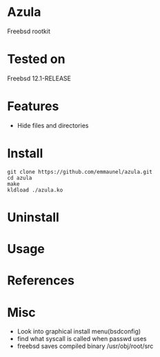 # Azula
Freebsd rootkit 

# Tested on
Freebsd 12.1-RELEASE


# Features
* Hide files and directories

# Install
```
git clone https://github.com/emmaunel/azula.git
cd azula
make
kldload ./azula.ko
```

# Uninstall

# Usage

# References


# Misc

* Look into graphical install menu(bsdconfig)
* find what syscall is called when passwd uses
* freebsd saves compiled binary /usr/obj/root/src
